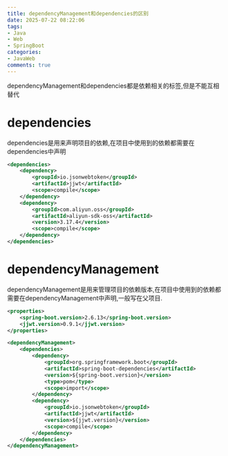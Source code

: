 ```yaml
---
title: dependencyManagement和dependencies的区别
date: 2025-07-22 08:22:06
tags:
- Java
- Web
- SpringBoot
categories:
- JavaWeb
comments: true
---
```

dependencyManagement和dependencies都是依赖相关的标签,但是不能互相替代

<!-- more -->

# dependencies
dependencies是用来声明项目的依赖,在项目中使用到的依赖都需要在dependencies中声明
```xml
<dependencies>
    <dependency>
        <groupId>io.jsonwebtoken</groupId>
        <artifactId>jjwt</artifactId>
        <scope>compile</scope>
    </dependency>
    <dependency>
        <groupId>com.aliyun.oss</groupId>
        <artifactId>aliyun-sdk-oss</artifactId>
        <version>3.17.4</version>
        <scope>compile</scope>
    </dependency>
</dependencies>
```

# dependencyManagement
dependencyManagement是用来管理项目的依赖版本,在项目中使用到的依赖都需要在dependencyManagement中声明,一般写在父项目.
```xml
<properties>
    <spring-boot.version>2.6.13</spring-boot.version>
    <jjwt.version>0.9.1</jjwt.version>
</properties>

<dependencyManagement>
    <dependencies>
        <dependency>
            <groupId>org.springframework.boot</groupId>
            <artifactId>spring-boot-dependencies</artifactId>
            <version>${spring-boot.version}</version>
            <type>pom</type>
            <scope>import</scope>
        </dependency>
        <dependency>
            <groupId>io.jsonwebtoken</groupId>
            <artifactId>jjwt</artifactId>
            <version>${jjwt.version}</version>
            <scope>compile</scope>
        </dependency>
    </dependencies>
</dependencyManagement>
```